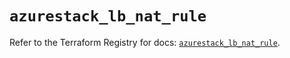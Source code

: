 # `azurestack_lb_nat_rule`

Refer to the Terraform Registry for docs: [`azurestack_lb_nat_rule`](https://registry.terraform.io/providers/hashicorp/azurestack/1.0.0/docs/resources/lb_nat_rule).
